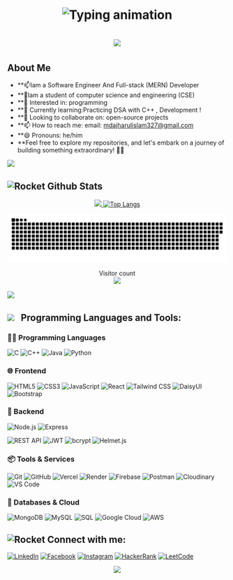 <h1 align="center">
  
  <img
   src="https://readme-typing-svg.herokuapp.com/?font=Righteous&size=35&center=true&vCenter=true&width=500&height=70&color=F59E0B&duration=4000&lines=Hi+There!+👋;+I'm+Muhammad+Ajharul+islam!;+A+Software+Engineer+And;+Full-stack+Developer!;"
   alt="Typing animation"
 />  

  <img src="https://user-images.githubusercontent.com/73097560/115834477-dbab4500-a447-11eb-908a-139a6edaec5c.gif">
</h1>

## About Me
- **📫Iam a Software Engineer And Full-stack (MERN) Developer
- **💞️Iam a student of computer science and engineering (CSE)
- **👀 Interested in: programming
- **🌱 Currently learning:Practicing  DSA with C++ , Development !
- **💞️ Looking to collaborate on: open-source projects
- **📫 How to reach me: email: mdajharulislam327@gmail.com
- **😄 Pronouns: he/him
- **Feel free to explore my repositories, and let's embark on a journey of building something extraordinary! 🚀✨
<img src="https://user-images.githubusercontent.com/73097560/115834477-dbab4500-a447-11eb-908a-139a6edaec5c.gif">

## <img src="https://raw.githubusercontent.com/Tarikul-Islam-Anik/Animated-Fluent-Emojis/master/Emojis/Travel%20and%20places/Rocket.png" alt="Rocket" width="30" height="30" /> Github Stats 
<div align="center">
  <a href="https://github.com/MdAjharulIslam"> 
   <img height="180em" src="https://github-readme-stats.vercel.app/api?username=MdAjharulIslam&show_icons=true&theme=algolia"/>
   <img height="180em" src="https://github-readme-stats.vercel.app/api/top-langs/?username=MdAjharulIslam&layout=compact&langs_count=10&theme=algolia" alt="Top Langs"/>
 </div>

  

<a href=#><img src="contributions.svg"></a>
<p align="center">
  Visitor count<br>
  <img src="https://profile-counter.glitch.me/_MdAjharulIslam/count.svg" />
</p>
<img src=" https://github-production-user-asset-6210df.s3.amazonaws.com/73993775/285126925-0b3a8bfe-ddfb-4c7f-93db-3517b0b6fe69.gif">
    
<h2>
  <img src = "https://github-production-user-asset-6210df.s3.amazonaws.com/73993775/285126925-0b3a8bfe-ddfb-4c7f-93db-3517b0b6fe69.gif" width = 36px>&nbsp;&nbsp; Programming Languages and Tools:
</h2>




### 👨‍💻 Programming Languages
![C](https://img.shields.io/badge/c-%2300599C.svg?style=for-the-badge&logo=c&logoColor=white)
![C++](https://img.shields.io/badge/c++-%2300599C.svg?style=for-the-badge&logo=c%2B%2B&logoColor=white)
![Java](https://img.shields.io/badge/java-%23ED8B00.svg?style=for-the-badge&logo=openjdk&logoColor=white)
![Python](https://img.shields.io/badge/python-3670A0?style=for-the-badge&logo=python&logoColor=ffdd54)

### 🌐 Frontend
![HTML5](https://img.shields.io/badge/html5-%23E34F26.svg?style=for-the-badge&logo=html5&logoColor=white)
![CSS3](https://img.shields.io/badge/css3-%231572B6.svg?style=for-the-badge&logo=css3&logoColor=white)
![JavaScript](https://img.shields.io/badge/javascript-%23323330.svg?style=for-the-badge&logo=javascript&logoColor=%23F7DF1E)
![React](https://img.shields.io/badge/react-%2320232a.svg?style=for-the-badge&logo=react&logoColor=%2361DAFB)
![Tailwind CSS](https://img.shields.io/badge/tailwindcss-%2338B2AC.svg?style=for-the-badge&logo=tailwind-css&logoColor=white)
![DaisyUI](https://img.shields.io/badge/DaisyUI-%2363b3ed.svg?style=for-the-badge&logo=daisyui&logoColor=white)
![Bootstrap](https://img.shields.io/badge/bootstrap-%237952B3.svg?style=for-the-badge&logo=bootstrap&logoColor=white)

### 🧠 Backend
![Node.js](https://img.shields.io/badge/node.js-6DA55F?style=for-the-badge&logo=node.js&logoColor=white)
![Express](https://img.shields.io/badge/express-%23000000.svg?style=for-the-badge&logo=express&logoColor=white)

![REST API](https://img.shields.io/badge/REST-API-%2300ADD8.svg?style=for-the-badge&logo=api&logoColor=white)
![JWT](https://img.shields.io/badge/JWT-000000?style=for-the-badge&logo=JSON%20web%20tokens&logoColor=white)
![bcrypt](https://img.shields.io/badge/bcrypt-%23232323.svg?style=for-the-badge&logo=security&logoColor=white)
![Helmet.js](https://img.shields.io/badge/helmet.js-339933?style=for-the-badge&logo=helmet&logoColor=white)

### 📦 Tools & Services
![Git](https://img.shields.io/badge/Git-fc6d26?style=for-the-badge&logo=git&logoColor=white)
![GitHub](https://img.shields.io/badge/GitHub-%23121011.svg?style=for-the-badge&logo=github&logoColor=white)
![Vercel](https://img.shields.io/badge/vercel-%23000000.svg?style=for-the-badge&logo=vercel&logoColor=white)
![Render](https://img.shields.io/badge/render-%23000000.svg?style=for-the-badge&logo=render&logoColor=white)
![Firebase](https://img.shields.io/badge/firebase-%23039BE5.svg?style=for-the-badge&logo=firebase&logoColor=white)
![Postman](https://img.shields.io/badge/postman-%23FF6C37.svg?style=for-the-badge&logo=postman&logoColor=white)
![Cloudinary](https://img.shields.io/badge/Cloudinary-3448C5?style=for-the-badge&logo=cloudinary&logoColor=white)
![VS Code](https://img.shields.io/badge/VS%20Code-%23007ACC.svg?style=for-the-badge&logo=visual-studio-code&logoColor=white)

### 💾 Databases & Cloud
![MongoDB](https://img.shields.io/badge/mongodb-%234ea94b.svg?style=for-the-badge&logo=mongodb&logoColor=white)
![MySQL](https://img.shields.io/badge/mysql-%2300f.svg?style=for-the-badge&logo=mysql&logoColor=white)
![SQL](https://img.shields.io/badge/sql-4479A1?style=for-the-badge&logo=postgresql&logoColor=white)
![Google Cloud](https://img.shields.io/badge/google_cloud-%234285F4.svg?style=for-the-badge&logo=google-cloud&logoColor=white)
![AWS](https://img.shields.io/badge/AWS-%23FF9900.svg?style=for-the-badge&logo=amazon-aws&logoColor=white)



<h2 align="left">
  <img src="https://raw.githubusercontent.com/Tarikul-Islam-Anik/Animated-Fluent-Emojis/master/Emojis/Travel%20and%20places/Rocket.png" alt="Rocket" width="30" height="30" />
  Connect with me:
</h2>


 [![LinkedIn](https://img.shields.io/badge/LinkedIn-0A66C2?style=for-the-badge&logo=linkedin&logoColor=white)](https://www.linkedin.com/in/md-ajharul-islam-695522305)
[![Facebook](https://img.shields.io/badge/Facebook-1877F2?style=for-the-badge&logo=facebook&logoColor=white)](https://fb.com/sheikhmuhammadajharulislam)
[![Instagram](https://img.shields.io/badge/Instagram-E4405F?style=for-the-badge&logo=instagram&logoColor=white)](https://instagram.com/sheikh_muhammad_ajharul_islam)
[![HackerRank](https://img.shields.io/badge/HackerRank-2EC866?style=for-the-badge&logo=HackerRank&logoColor=white)](https://www.hackerrank.com/mdajharulislam31)
[![LeetCode](https://img.shields.io/badge/LeetCode-FFA116?style=for-the-badge&logo=LeetCode&logoColor=white)](https://www.leetcode.com/mdajharulislam)




<p align="center">
     <img src="https://capsule-render.vercel.app/api?type=waving&color=gradient&height=100&section=footer"/>
</p>

